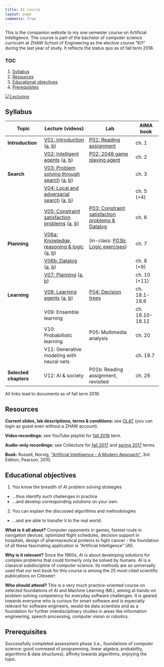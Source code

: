 ```yaml
---
title: AI course
layout: page
comments: true
---
```


This is the companion website to my one semester course on Artificial Intelligence. The course is part of the bachelor of computer science curriculm at ZHAW School of Engineering as the elective course "KI1" during the last year of study. It reflects the status quo as of fall term 2018.

### TOC
1. [Syllabus](#syllabus)
2. [Resources](#resources)
3. [Educational objectives](#objectives)
4. [Prerequisites](#prerequisites)


[<img alt="Lecturing" src="http://stdm.github.io/images/ai-recording.jpg"/>](http://stdm.github.io/images/ai-recording.jpg)


<a name="syllabus"></a>  
## Syllabus

| Topic | Lecture (videos) | Lab | AIMA book |
| --- | --- | --- | --- |
| **Introduction** | [V01: Introduction](http://stdm.github.io/downloads/courses/AI/V01_Introduction.pdf) ([a](https://youtu.be/tvN09avji_Y), [b](https://youtu.be/93A9-nyMBVE)) | [P01: Reading assignment](http://stdm.github.io/downloads/courses/AI/P01_ReadingAssignment.zip) | ch. 1 |
| | [V02: Intelligent agents](http://stdm.github.io/downloads/courses/AI/V02_IntelligentAgents.pdf)	([a](https://youtu.be/YKe-XPa2r-s), [b](https://youtu.be/5oB9TmzflQc)) | [P02: 2048 game playing agent](http://stdm.github.io/downloads/courses/AI/P02_2048.zip) | ch. 2 |
| **Search** | [V03: Problem solving through search](http://stdm.github.io/downloads/courses/AI/V03_ProblemSolvingThroughSearch.pdf) ([a](https://youtu.be/ozgIDsWvRVU), [b](https://youtu.be/naOEvcKT77g)) | | ch. 3 |
| | [V04: Local and adversarial search](http://stdm.github.io/downloads/courses/AI/V04_LocalAndAdversarialSearch.pdf) ([a](https://youtu.be/pLquR8LvWJ4), [b](https://youtu.be/Y9K7b0k5kxo)) | | ch. 5 (+4) |
| | [V05: Constraint satisfaction problems](http://stdm.github.io/downloads/courses/AI/V05_ConstrainSatisfactionProblems.pdf) ([a](https://youtu.be/q_I3FuSQTiE), [b](https://youtu.be/7m_o0X2zvog))	| [P03: Constraint satisfaction problems & Datalog](http://stdm.github.io/downloads/courses/AI/P03_CSP_Datalog.zip) | ch. 6 |
| **Planning** | [V06a: Knowledge, reasoning & logic](http://stdm.github.io/downloads/courses/AI/V06a_KnowledgeReasoningLogic.pdf) ([a](https://youtu.be/aCJ7mJRQnCY), [b](https://youtu.be/xgIBhrtMe_w)) | (in-class: [P03b: Logic exercises](http://stdm.github.io/downloads/courses/AI/P03b_LogicExercises.pdf)) | ch. 7 |
| | [V06b: Datalog](http://stdm.github.io/downloads/courses/AI/V06b_Datalog.pdf) ([a](https://youtu.be/hfKdL0igVjk), [b](https://youtu.be/qEPfKtEypes)) | | ch. 8 (+9) |
| | [V07: Planning](http://stdm.github.io/downloads/courses/AI/V07_Planning.pdf) ([a](https://youtu.be/g5AShEMANRA), [b](https://youtu.be/Dfc2QHGgO8k)) | | ch. 10 (+11) |
| **Learning** | [V08: Learning agents](http://stdm.github.io/downloads/courses/AI/V08_LearningAgents.pdf) ([a](https://youtu.be/G1xk4-s4XT8), [b](https://youtu.be/rAXGU-KI9UU))	| [P04: Decision trees](http://stdm.github.io/downloads/courses/AI/P04_DecisionTrees.pdf) | ch. 18.1-18.6 |
| | V09: Ensemble learning | | ch. 18.10-18.12 |
| | V10: Probabilistic learning	| P05: Multimedia analysis | ch. 20 |
| | V11: Generative modeling with neural nets | | ch. 18.7 |
| **Selected chapters** | V12: AI & society	| P01b: Reading assignment, revisited | ch. 26 |

All links lead to documents as of fall term 2018.


<a name="resources"></a>  
## Resources

**Current slides, lab descriptions, terms & conditions:** see [OLAT](https://olat.zhaw.ch/auth/RepositoryEntry/219152410/CourseNode/95069693647358) (you can login as guest even without a ZHAW account).

**Video recordings:** see YouTube playlist for [fall 2018](https://www.youtube.com/watch?v=tvN09avji_Y&list=PLdUGLyqPtOZoaW4xBWMpDA37vIlbsh2xY) term.

**Audio-only recordings:** see Collecture for [fall 2017](https://collecture.io/groups/65dda3ed-4946-4f40-8af8-ba55e964b140?autosub=true) and [spring 2017](https://collecture.io/groups/99275ecf-ae1a-4aaa-8375-0f484fa352ef?autosub=true) terms.

**Book:** Russell, Norvig, ["Artificial Intelligence - A Modern Approach"](http://aima.cs.berkeley.edu/), 3rd Edition, Pearson, 2010.


<a name="objectives"></a>  
## Educational objectives

1. You know the breadth of AI problem solving strategies
  * ...thus identify such challenges in practice
  * ...and develop corresponding solutions on your own.
2. You can explain the discussed algorithms and methodologies
  * ...and are able to transfer it to the real world.

**What is it all about?** Computer opponents in games, fastest route in navigation devices, optimized flight schedules, decision support in hospitals, design of pharmaceutical proteins to fight cancer - the foundation of all these fascinating application is "Artificial Intelligence" (AI).

**Why is it relevant?** Since the 1960s, AI is about developing solutions for complex problems that could formerly only be solved by humans. AI is a classical subdiscipline of computer science. Its methods are so universally used that our text book for this course is among the 25 most-cited scientific publications on Citeseer!

**Who should attend?** This is a very much practice-oriented course on selected foundations of AI and Machine Learning (ML), aiming at hands-on problem solving competency for everyday software challenges. It is geared towards everyone who is curious for smart software and is especially relevant for software engineers, would-be data scientists and as a foundation for further interdisciplinary studies in areas like information engineering, speech processing, computer vision or robotics.

  
<a name="prerequisites"></a>  
## Prerequisites

Successfully completed assessment phase (i.e., foundations of computer science: good command of programming, linear algebra, probability, algorithms & data structures), affinity towards algorithms, enjoying the topic.